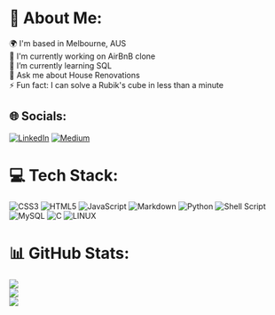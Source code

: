 # 💫 About Me:

🌍  I'm based in Melbourne, AUS<br>🚀  I'm currently working on AirBnB clone<br>🌱  I’m currently learning SQL<br>💬  Ask me about House Renovations<br>⚡  Fun fact: I can solve a Rubik's cube in less than a minute


## 🌐 Socials:
[![LinkedIn](https://img.shields.io/badge/LinkedIn-%230077B5.svg?logo=linkedin&logoColor=white)](https://linkedin.com/in/angella-lao) [![Medium](https://img.shields.io/badge/Medium-12100E?logo=medium&logoColor=white)](https://medium.com/@angellalao7) 

# 💻 Tech Stack:
![CSS3](https://img.shields.io/badge/css3-%231572B6.svg?style=plastic&logo=css3&logoColor=white) ![HTML5](https://img.shields.io/badge/html5-%23E34F26.svg?style=plastic&logo=html5&logoColor=white) ![JavaScript](https://img.shields.io/badge/javascript-%23323330.svg?style=plastic&logo=javascript&logoColor=%23F7DF1E) ![Markdown](https://img.shields.io/badge/markdown-%23000000.svg?style=plastic&logo=markdown&logoColor=white) ![Python](https://img.shields.io/badge/python-3670A0?style=plastic&logo=python&logoColor=ffdd54) ![Shell Script](https://img.shields.io/badge/shell_script-%23121011.svg?style=plastic&logo=gnu-bash&logoColor=white) ![MySQL](https://img.shields.io/badge/mysql-%2300f.svg?style=plastic&logo=mysql&logoColor=white) ![C](https://img.shields.io/badge/c-%2300599C.svg?style=plastic&logo=c&logoColor=white) ![LINUX](https://img.shields.io/badge/Linux-FCC624?style=plastic&logo=linux&logoColor=black)
# 📊 GitHub Stats:
![](https://github-readme-stats.vercel.app/api?username=angellalao&theme=ayu-mirage&hide_border=false&include_all_commits=false&count_private=false)<br/>
![](https://github-readme-streak-stats.herokuapp.com/?user=angellalao&theme=ayu-mirage&hide_border=false)<br/>
![](https://github-readme-stats.vercel.app/api/top-langs/?username=angellalao&theme=ayu-mirage&hide_border=false&include_all_commits=false&count_private=false&layout=compact)
